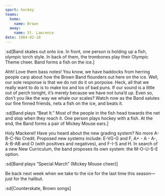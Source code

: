```yaml
---
sport: hockey
teams:
  home:
    name: Brown
  away:
    name: St. Lawrence
date: 1984-02-18
---
```


:sd[Band skates out onto ice. In front, one person is holding up a fish, olympic torch style. In back of them, the trombones play their Olympic Theme cheer. Band forms a fish on the ice.]

Ahh! Love them bass notes! You know, we have haddocks from herring people carp about how the Brown Band flounders out here on the ice. Well, our sole response is that we do not do it on porpoise. Heck, all that we really want to do is to make lox and lox of bad puns. If our sound is a little out of perch tonight, it’s merely because we have not tuna’d up. Even so, don’t you like the way we whale our scales? Watch now as the Band salutes our fine finned friends, nets a fish on the ice, and beats it.

:sd[Band plays “Beat It.” Most of the people in the fish head towards the net and stop when they reach it. One person plays hockey with a fish. At the end, the Band forms a pair of Mickey Mouse ears.]

Holy Mackerel! Have you heard about the new grading system? No more A-B-C-No Credit. Proposed new systems include: E-VG-G and F, A+ - A - A-, A-B-AB and O (with positives and negatives), and F-I-S and H. In search of a new New Curriculum, the band proposes its own system: the M-O-U-S-E option.

:sd[Band plays “Special March” (Mickey Mouse cheer)]

Be back next week when we take to the ice for the last time this season—just for the halibut.

:sd[Counterskate, Brown songs]
